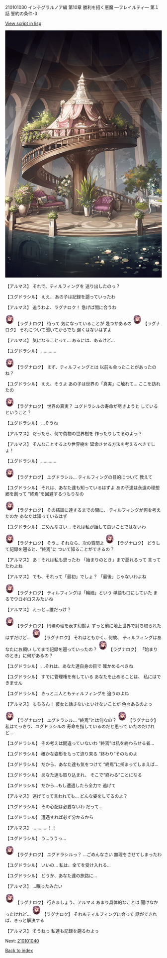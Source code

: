 210101030 インテグラルノア編 第10章 勝利を招く悪魔 ―フレイルティ― 第１話 誓約の条件-3

[View script in lisp](../scripts/210101030.txt)

![yggdrasill_bedroom_light.png](../images/backgrounds/yggdrasill_bedroom_light.png)

【アルマス】
それで、ティルフィングを
送り出したのっ？

【ユグドラシル】
ええ…
あの子は記録を遡っていったわ

【アルマス】
追うわよ、ラグナロク！
急げば間に合うわ

<img src="../images/units/5103621.png" alt="5103621.png" height="34"/>
【ラグナロク】
待って
気になっていることが
幾つかあるの

<img src="../images/units/5103621.png" alt="5103621.png" height="34"/>
【ラグナロク】
それについて聞いてからでも
遅くはないはずよ

【アルマス】
気になることって…
あるには、あるけど…

【ユグドラシル】
…………

<img src="../images/units/5103621.png" alt="5103621.png" height="34"/>
【ラグナロク】
まず、ティルフィングとは
以前も会ったことがあったのね？

【ユグドラシル】
ええ、そうよ
あの子は世界の「真実」に触れて…
ここを訪れたの

<img src="../images/units/5103621.png" alt="5103621.png" height="34"/>
【ラグナロク】
世界の真実？
ユグドラシルの寿命が尽きようと
しているということ？

【ユグドラシル】
…そうね

【アルマス】
だったら、何で偽物の世界樹を
作ったりしてるのよっ？

【アルマス】
そんなことするより世界樹を
延命させる方法を考えるべきでしょ！

【ユグドラシル】
…………

<img src="../images/units/5103621.png" alt="5103621.png" height="34"/>
【ラグナロク】
ユグドラシル…
ティルフィングの目的について
教えて

【ユグドラシル】
それは、あなた達も知っているはずよ
あの子達は永遠の理想郷を創って
“終焉”を回避するつもりなの

<img src="../images/units/5103621.png" alt="5103621.png" height="34"/>
【ラグナロク】
その結論に達するまでの間に、
ティルフィングが何を考えたのか
あなたは知っているはず

【ユグドラシル】
ごめんなさい…
それは私が話して良いことではないわ

<img src="../images/units/5103621.png" alt="5103621.png" height="34"/>
【ラグナロク】
そう…
それなら、次の質問よ

<img src="../images/units/5103621.png" alt="5103621.png" height="34"/>
【ラグナロク】
どうして記録を遡ると、“終焉”に
ついて知ることができるの？

【アルマス】
あ！それは私も思ったわ
「始まりのとき」まで遡れるって
言ってたわよね

【アルマス】
でも、それって「最初」でしょ？
「最後」じゃないわよね

<img src="../images/units/5103621.png" alt="5103621.png" height="34"/>
【ラグナロク】
ティルフィングは「輪廻」という
単語も口にしていた
まるでウロボロスみたいね

【アルマス】
えっと…誰だっけ？

<img src="../images/units/5103621.png" alt="5103621.png" height="34"/>
【ラグナロク】
円環の理を表す幻獣よ
ずっと前に地上世界で討ち取られた
はずだけど…

<img src="../images/units/5103621.png" alt="5103621.png" height="34"/>
【ラグナロク】
それはともかく、何故、
ティルフィングはあなたにお願い
してまで記録を遡っていったの？

<img src="../images/units/5103621.png" alt="5103621.png" height="34"/>
【ラグナロク】
「始まりのとき」に何があるの？

【ユグドラシル】
…それは、あなた達自身の目で
確かめるべきね

【ユグドラシル】
すでに管理権を有している
あなたを止めることは、
私にはできません

【ユグドラシル】
きっと二人ともティルフィングを
追うのよね

【アルマス】
もちろん！
彼女と話さないといけないことが
色々あるのよっ

<img src="../images/units/5103621.png" alt="5103621.png" height="34"/>
【ラグナロク】
ユグドラシル…
“終焉”とは何なの？

<img src="../images/units/5103621.png" alt="5103621.png" height="34"/>
【ラグナロク】
私はてっきり、ユグドラシルの
寿命を指しているのだと思って
いたのだけれど…

【ユグドラシル】
その考えは間違っていないわ
“終焉”は私を終わらせる者…

【ユグドラシル】
確かな姿形をもって迫り来る
“終わり”そのものよ

【ユグドラシル】
だから、あなた達も気をつけて
“終焉”に捕まってしまえば…

【ユグドラシル】
あなた達も取り込まれ、
そこで“終わる”ことになる

【ユグドラシル】
だから…もし遭遇したら全力で
逃げて

【アルマス】
逃げてって言われても…
どんな姿をしてるのよ？

【ユグドラシル】
その心配は必要ないわ
だって…

【ユグドラシル】
遭遇すれば必ず分かるから

【アルマス】
…………！！

【ユグドラシル】
う…ううっ…

<img src="../images/units/5103621.png" alt="5103621.png" height="34"/>
【ラグナロク】
ユグドラシルっ？
…ごめんなさい
無理をさせてしまったわ

【ユグドラシル】
いいの…
私は、全てを受け入れる…

【ユグドラシル】
どうか、あなた達の旅路に…

【アルマス】
…眠ったみたい

<img src="../images/units/5103621.png" alt="5103621.png" height="34"/>
【ラグナロク】
行きましょう、アルマス
あまり具体的なことは
聞けなかったけれど…

<img src="../images/units/5103621.png" alt="5103621.png" height="34"/>
【ラグナロク】
それもティルフィングに会って
話ができれば、きっと解決する

【アルマス】
そうねっ
私達も記録を遡るわよっ

Next: [210101040](210101040.md)

[Back to index](index.md)
